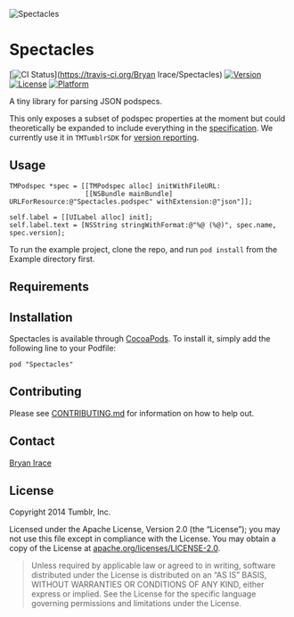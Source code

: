 ![Spectacles](https://github.com/tumblr/Spectacles/blob/master/Assets/logo.png)

# Spectacles

[![CI Status](http://img.shields.io/travis/tumblr/Spectacles.svg?style=flat)](https://travis-ci.org/Bryan Irace/Spectacles)
[![Version](https://img.shields.io/cocoapods/v/Spectacles.svg?style=flat)](http://cocoadocs.org/docsets/Spectacles)
[![License](https://img.shields.io/cocoapods/l/Spectacles.svg?style=flat)](http://cocoadocs.org/docsets/Spectacles)
[![Platform](https://img.shields.io/cocoapods/p/Spectacles.svg?style=flat)](http://cocoadocs.org/docsets/Spectacles)

A tiny library for parsing JSON podspecs.

This only exposes a subset of podspec properties at the moment but could theoretically be expanded to include everything in the [specification](http://guides.cocoapods.org/syntax/podspec.html). We currently use it in `TMTumblrSDK` for [version reporting](https://github.com/tumblr/TMTumblrSDK/blob/master/TMTumblrSDK/Core/TMSDKUserAgent.m).

## Usage

```objc
TMPodspec *spec = [[TMPodspec alloc] initWithFileURL:
                   [[NSBundle mainBundle] URLForResource:@"Spectacles.podspec" withExtension:@"json"]];

self.label = [[UILabel alloc] init];
self.label.text = [NSString stringWithFormat:@"%@ (%@)", spec.name, spec.version];
```

To run the example project, clone the repo, and run `pod install` from the Example directory first.

## Requirements

## Installation

Spectacles is available through [CocoaPods](http://cocoapods.org). To install it, simply add the following line to your Podfile:

    pod "Spectacles"

## Contributing

Please see [CONTRIBUTING.md](https://github.com/tumblr/Spectacles/blob/master/CONTRIBUTING.md) for information on how to help out.

## Contact

[Bryan Irace](mailto:bryan@tumblr.com)

## License

Copyright 2014 Tumblr, Inc.

Licensed under the Apache License, Version 2.0 (the “License”); you may not use
this file except in compliance with the License. You may obtain a copy of the
License at [apache.org/licenses/LICENSE-2.0](http://www.apache.org/licenses/LICENSE-2.0).

> Unless required by applicable law or agreed to in writing, software
> distributed under the License is distributed on an “AS IS” BASIS, WITHOUT
> WARRANTIES OR CONDITIONS OF ANY KIND, either express or implied. See the
> License for the specific language governing permissions and limitations under
> the License.
